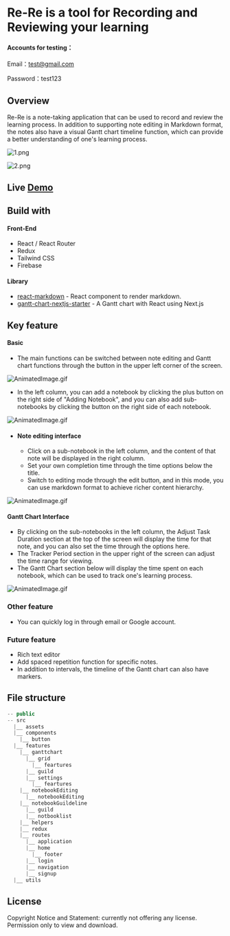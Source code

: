 # Re-Re is a tool for Recording and Reviewing your learning

#### Accounts for testing：

Email：test@gmail.com

Password：test123

## Overview

Re-Re is a note-taking application that can be used to record and review the learning process. In addition to supporting note editing in Markdown format, the notes also have a visual Gantt chart timeline function, which can provide a better understanding of one's learning process.

![1.png](https://res.craft.do/user/full/6e51b78d-bb10-9598-78bc-b1dd033f3f34/doc/C875A9ED-14DF-49BB-B9A7-4E92E6D8A3B4/87785976-978C-4440-BB53-CE666E4C062A_2/Zj4W5U8o3XwTPha80eUIghtxsYEonE09Q2x6zwSCA7kz/1.png)

![2.png](https://res.craft.do/user/full/6e51b78d-bb10-9598-78bc-b1dd033f3f34/doc/C875A9ED-14DF-49BB-B9A7-4E92E6D8A3B4/43D31A72-2A5C-433A-A0B3-1AB0A2AF0CDB_2/gXERxQK20UJi8uyNcfxlFbLffAxC3eGR5IPX44ZRksQz/2.png)

## Live [Demo](https://re-re-l34k.vercel.app)

## Build with

#### Front-End

- React / React Router
- Redux
- Tailwind CSS
- Firebase

#### Library

- [react-markdown](https://github.com/remarkjs/react-markdown#react-markdown) - React component to render markdown.
- [gantt-chart-nextjs-starter](https://github.com/ritza-co/gantt-chart-nextjs-starter) - A Gantt chart with React using Next.js

## Key feature

#### Basic

- The main functions can be switched between note editing and Gantt chart functions through the button in the upper left corner of the screen.

![AnimatedImage.gif](https://res.craft.do/user/full/6e51b78d-bb10-9598-78bc-b1dd033f3f34/doc/C875A9ED-14DF-49BB-B9A7-4E92E6D8A3B4/5BA2E0B9-A8C2-45AB-AC3F-FFA5A676C646_2/yALXUyZWN4nwKAtcU5JfMuGenkMLgtrRD1MEQaKxdccz/AnimatedImage.gif)

- In the left column, you can add a notebook by clicking the plus button on the right side of "Adding Notebook", and you can also add sub-notebooks by clicking the button on the right side of each notebook.

![AnimatedImage.gif](https://res.craft.do/user/full/6e51b78d-bb10-9598-78bc-b1dd033f3f34/doc/C875A9ED-14DF-49BB-B9A7-4E92E6D8A3B4/DA84246B-7138-4D48-86CF-8333BCDA3A82_2/vyQ2CvQVXtFeExqsxrHt4ggezVj69xSK7mCAJ0YCawgz/AnimatedImage.gif)

- #### Note editing interface
  - Click on a sub-notebook in the left column, and the content of that note will be displayed in the right column.
  - Set your own completion time through the time options below the title.
  - Switch to editing mode through the edit button, and in this mode, you can use markdown format to achieve richer content hierarchy.

![AnimatedImage.gif](https://res.craft.do/user/full/6e51b78d-bb10-9598-78bc-b1dd033f3f34/doc/C875A9ED-14DF-49BB-B9A7-4E92E6D8A3B4/269999D4-2D9F-4F5B-99A3-65EB8E7E48E1_2/ouNdetEH9y39B5wjXa1sSLWNuj8lyPSmQpVtLCf7xvYz/AnimatedImage.gif)

#### Gantt Chart Interface

- By clicking on the sub-notebooks in the left column, the Adjust Task Duration section at the top of the screen will display the time for that note, and you can also set the time through the options here.
- The Tracker Period section in the upper right of the screen can adjust the time range for viewing.
- The Gantt Chart section below will display the time spent on each notebook, which can be used to track one's learning process.

![AnimatedImage.gif](https://res.craft.do/user/full/6e51b78d-bb10-9598-78bc-b1dd033f3f34/doc/C875A9ED-14DF-49BB-B9A7-4E92E6D8A3B4/13513691-3E94-4E9A-8FCE-2611564C26F7_2/iYRxFwtmzjDbveTJjr7Fi9sZoitsyU2c2fP9WFaXzHIz/AnimatedImage.gif)

### Other feature

- You can quickly log in through email or Google account.

### Future feature

- Rich text editor
- Add spaced repetition function for specific notes.
- In addition to intervals, the timeline of the Gantt chart can also have markers.

## File structure

```javascript
-- public
-- src
  |__ assets
  |__ components
    |__ button
  |__ features
    |__ ganttchart
      |__ grid
        |__ feartures
      |__ guild
      |__ settings
        |__ feartures
    |__ notebookEditing
      |__ notebookEditing
    |__ notebookGuildeline
      |__ guild
      |__ notbooklist
    |__ helpers
    |__ redux
    |__ routes
      |__ application
      |__ home
        |__ footer
      |__ login
      |__ navigation
      |__ signup
  |__ utils
```

## License

Copyright Notice and Statement: currently not offering any license. Permission only to view and download.

